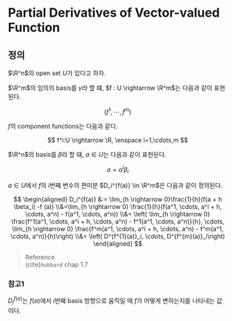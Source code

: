 # Partial Derivatives of Vector-valued Function
## 정의
$\R^n$의 open set $U$가 있다고 하자.

$\R^m$의 임의의 basis를 $\gamma$라 할 떄, $f : U \rightarrow \R^m$는 다음과 같이 표현된다.

$$ (f^1,\cdots,f^m) $$

$f$의 component functions는 다음과 같다.

$$ f^i:U \rightarrow \R, \enspace i=1,\cdots,m $$

$\R^n$의 basis를 $\beta$라 할 떄, $a \in U$는 다음과 같이 표현된다.

$$ a = a^i\beta_i $$

$a \in U$에서 $f$의 $i$번째 변수의 편미분 $D_i^{f(a)} \in \R^m$은 다음과 같이 정의된다.

$$ \begin{aligned} D_i^{f(a)} &:= \lim_{h \rightarrow 0}\frac{1}{h}(f(a + h \beta_i) -f (a)) \\&=\lim_{h \rightarrow 0} \frac{1}{h}(f(a^1, \cdots, a^i + h, \cdots, a^n) - f(a^1, \cdots, a^n)) \\&= \left( \lim_{h \rightarrow 0} \frac{f^1(a^1, \cdots, a^i + h, \cdots, a^n) - f^1(a^1, \cdots, a^n)}{h}, \cdots, \lim_{h \rightarrow 0} \frac{f^m(a^1, \cdots, a^i + h, \cdots, a^n) - f^m(a^1, \cdots, a^n)}{h}\right) \\&= \left( D^{f^{1}(a)}_i, \cdots, D^{f^{m}(a)}_i\right) \end{aligned} $$ 

> Reference  
> {cite}`hubbard` chap 1.7

### 참고1
$D_i^{f(a)}$는 $f(a)$에서 $i$번째 basis 방향으로 움직일 때 $f$가 어떻게 변하는지를 나타내는 값이다.